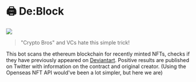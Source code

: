 # 🖨️ De:Block
![](https://img.shields.io/appveyor/build/VMLK/deblock)
>"Crypto Bros" and VCs hate this simple trick!

This bot scans the ethereum blockchain for recently minted NFTs, checks if they have previously appeared on [Deviantart](https://www.deviantart.com/). Positive results are published on Twitter with information on the contract and original creator. (Using the Openseas NFT API would've been a lot simpler, but here we are)
